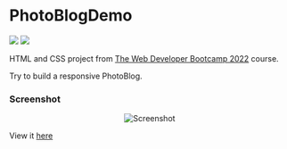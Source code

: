 # PhotoBlogDemo

<img src="https://user-images.githubusercontent.com/49698792/181400578-3be5c5e8-7ac3-4965-aa8a-e6c0f25ce0f4.png"> <img src="https://user-images.githubusercontent.com/49698792/181400580-a1f96557-9ba4-4ba7-83fb-680a787ed72a.png"> 

HTML and CSS project from [The Web Developer Bootcamp 2022](https://www.udemy.com/course/the-web-developer-bootcamp/) course.

Try to build a responsive PhotoBlog.

### Screenshot

<p align="center">
  <img src="https://user-images.githubusercontent.com/49698792/181388765-060942ac-71f3-4e6a-b716-7c8e5f359c87.PNG" alt="Screenshot" width:"100">
</p>

View it [here](https://guillaumeauger85.github.io/PhotoBlogDemo/)
